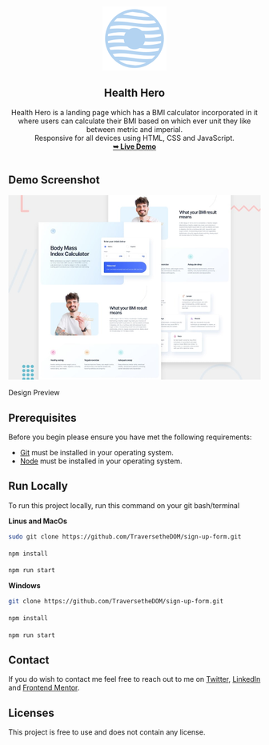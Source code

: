 <div align="center">
  <img src="./assets/images/logo.svg" />
  <h2 align="center">Health Hero</h2>
  Health Hero is a landing page which has a BMI calculator incorporated in it where
  users can calculate their BMI based on which ever unit they like between
  metric and imperial. <br />
  Responsive for all devices using HTML, CSS and JavaScript.
  <br />
  <a href="https://health-hero-ng.netlify.app/"><strong>➥ Live Demo</strong></a>
</div>

<br />

## Demo Screenshot

![Design Preview](/preview.jpg)

Design Preview

## Prerequisites

Before you begin please ensure you have met the following requirements:

- [Git](https://git-scm.com/) must be installed in your operating system.
- [Node](https://nodejs.org/en) must be installed in your operating system.

## Run Locally

To run this project locally, run this command on your git bash/terminal

**Linus and MacOs**

```bash
sudo git clone https://github.com/TraversetheDOM/sign-up-form.git

npm install

npm run start
```

**Windows**

```bash
git clone https://github.com/TraversetheDOM/sign-up-form.git

npm install

npm run start
```

## Contact

If you do wish to contact me feel free to reach out to me on [Twitter](https://twitter.com/_TraverseDOM), [LinkedIn](https://www.linkedin.com/in/ikuomola-stephen/) and [Frontend Mentor](https://www.frontendmentor.io/profile/TraversetheDOM).

## Licenses

This project is free to use and does not contain any license.

